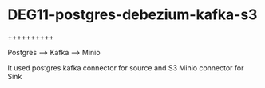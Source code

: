 # DEG11-postgres-debezium-kafka-s3

++++++++++

Postgres --> Kafka --> Minio

It used postgres kafka connector for source and S3 Minio connector for Sink
